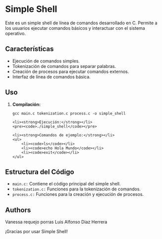 <h1>Simple Shell</h1>

<p>Este es un simple shell de línea de comandos desarrollado en C. Permite a los usuarios ejecutar comandos
    básicos y interactuar con el sistema operativo.</p>

<h2>Características</h2>

<ul>
    <li>Ejecución de comandos simples.</li>
    <li>Tokenización de comandos para separar palabras.</li>
    <li>Creación de procesos para ejecutar comandos externos.</li>
    <li>Interfaz de línea de comandos básica.</li>
</ul>

<h2>Uso</h2>

<ol>
    <li><strong>Compilación:</strong></li>
    <pre><code>gcc main.c tokenization.c process.c -o simple_shell</code></pre>

    <li><strong>Ejecución:</strong></li>
    <pre><code>./simple_shell</code></pre>

    <li><strong>Comandos de ejemplo:</strong></li>
    <ul>
        <li><code>ls</code></li>
        <li><code>echo Hola Mundo</code></li>
        <li><code>exit</code></li>
    </ul>
</ol>

<h2>Estructura del Código</h2>

<ul>
    <li><code>main.c:</code> Contiene el código principal del simple shell.</li>
    <li><code>tokenization.c:</code> Funciones para la tokenización de comandos.</li>
    <li><code>process.c:</code> Funciones para la creación y ejecución de procesos.</li>
</ul>

<h2>Authors</h2>

<p> Vanessa requejo porras <vnporras1028@gmail.com> Luis Alfonso Diaz Herrera <luizalfonso611@gmail.com> </p>

<p>¡Gracias por usar Simple Shell!</p>
